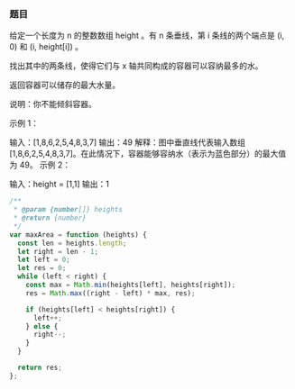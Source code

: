<!-- @format -->

### 题目

给定一个长度为 n 的整数数组 height 。有 n 条垂线，第 i 条线的两个端点是 (i, 0) 和 (i, height[i]) 。

找出其中的两条线，使得它们与 x 轴共同构成的容器可以容纳最多的水。

返回容器可以储存的最大水量。

说明：你不能倾斜容器。

示例 1：

输入：[1,8,6,2,5,4,8,3,7]
输出：49
解释：图中垂直线代表输入数组 [1,8,6,2,5,4,8,3,7]。在此情况下，容器能够容纳水（表示为蓝色部分）的最大值为 49。
示例 2：

输入：height = [1,1]
输出：1

```js
/**
 * @param {number[]} heights
 * @return {number}
 */
var maxArea = function (heights) {
  const len = heights.length;
  let right = len - 1;
  let left = 0;
  let res = 0;
  while (left < right) {
    const max = Math.min(heights[left], heights[right]);
    res = Math.max((right - left) * max, res);

    if (heights[left] < heights[right]) {
      left++;
    } else {
      right--;
    }
  }

  return res;
};
```
